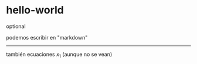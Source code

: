 # hello-world
optional

podemos escribir en "markdown" 

---

también ecuaciones $x_1$ (aunque no se vean)
